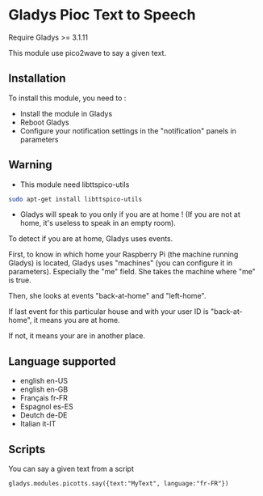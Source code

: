 # Gladys Pioc Text to Speech
Require Gladys >= 3.1.11

This module use pico2wave to say a given text.

## Installation
To install this module, you need to :

- Install the module in Gladys
- Reboot Gladys
- Configure your notification settings in the "notification" panels in parameters

## Warning
- This module need libttspico-utils

```bash
sudo apt-get install libttspico-utils
```

- Gladys will speak to you only if you are at home ! (If you are not at home, it's useless to speak in an empty room).

To detect if you are at home, Gladys uses events.

First, to know in which home your Raspberry Pi (the machine running Gladys) is located, Gladys uses "machines" (you can configure it in parameters).
Especially the "me" field. She takes the machine where "me" is true.

Then, she looks at events "back-at-home" and "left-home".

If last event for this particular house and with your user ID is "back-at-home", it means you are at home.

If not, it means your are in another place.

## Language supported

  - english en-US
  - english en-GB
  - Français fr-FR
  - Espagnol es-ES
  - Deutch de-DE
  - Italian it-IT

## Scripts
You can say a given text from a script

```
gladys.modules.picotts.say({text:"MyText", language:"fr-FR"})
```
